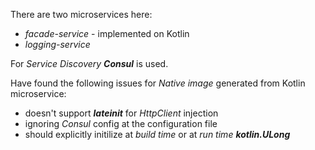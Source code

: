 There are two microservices here:
* _facade-service_ - implemented on Kotlin
* _logging-service_

For _Service Discovery_ **_Consul_** is used.

Have found the following issues for _Native image_ generated from Kotlin microservice:
* doesn't support _**lateinit**_ for _HttpClient_ injection
* ignoring _Consul_ config at the configuration file
* should explicitly initilize at _build time_ or at _run time_ **_kotlin.ULong_**
